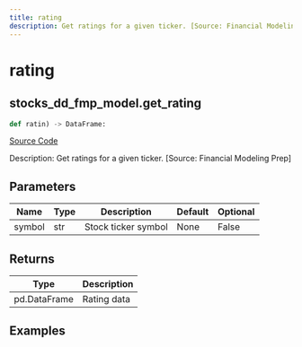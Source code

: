 ```yaml
---
title: rating
description: Get ratings for a given ticker. [Source: Financial Modeling Prep]
---
```

# rating

## stocks_dd_fmp_model.get_rating

```python
def ratin) -> DataFrame:
```
[Source Code](https://github.com/OpenBB-finance/OpenBBTerminal/tree/main/openbb_terminal/decorators.py#L16)

Description: Get ratings for a given ticker. [Source: Financial Modeling Prep]

## Parameters

| Name | Type | Description | Default | Optional |
| ---- | ---- | ----------- | ------- | -------- |
| symbol | str | Stock ticker symbol | None | False |

## Returns

| Type | Description |
| ---- | ----------- |
| pd.DataFrame | Rating data |

## Examples

